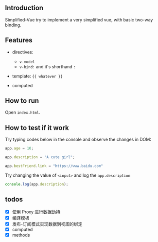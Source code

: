 ## Introduction

Simplified-Vue try to implement a very simplified vue, with basic two-way binding.

## Features

- directives:
  - `v-model`
  - `v-bind:` and it's shorthand `:`

- template:  `{{ whatever }}` 
- computed

## How to run 

Open `index.html`.

## How to test if it work

Try typing codes below in the console and observe the changes in DOM:

```js
app.age = 10;

app.description = "A cute girl";

app.bestFriend.link = "https://www.baidu.com"

```

Try changing the value of `<input>` and log the `app.description`
```js
console.log(app.description);
```


## todos

- [x] 使用 Proxy 进行数据劫持
- [x] 编译模板
- [x] 发布-订阅模式实现数据到视图的绑定
- [x] computed
- [x] methods